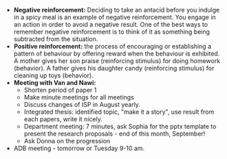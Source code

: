 - **Negative reinforcement:** Deciding to take an antacid before you indulge in a spicy meal is an example of negative reinforcement. You engage in an action in order to avoid a negative result. One of the best ways to remember negative reinforcement is to think of it as something being subtracted from the situation.
- **Positive reinforcement:** the process of encouraging or establishing a pattern of behaviour by offering reward when the behaviour is exhibited. A mother gives her son praise (reinforcing stimulus) for doing homework (behavior). A father gives his daughter candy (reinforcing stimulus) for cleaning up toys (behavior).
- **Meeting with Van and Nawi:**
	- Shorten period of paper 1
	- Make minute meetings for all meetings
	- Discuss changes of ISP in August yearly.
	- Integrated thesis: identified topic, "make it a story", use result from each papers, write it nicely.
	- Department meeting: 7 minutes, ask Sophia for the pptx template to present the research proposals - end of this month, September!
	- Ask Donna on the progression
- ADB meeting - tomorrow or Tuesday 9-10 am.
